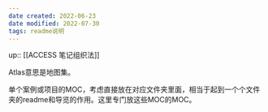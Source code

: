```yaml
---
date created: 2022-06-23
date modified: 2022-07-30
tags: readme说明
---
```


up:: [[ACCESS 笔记组织法]]

Atlas意思是地图集。

单个案例或项目的MOC，考虑直接放在对应文件夹里面，相当于起到一个个文件夹的readme和导览的作用。这里专门放这些MOC的MOC。
